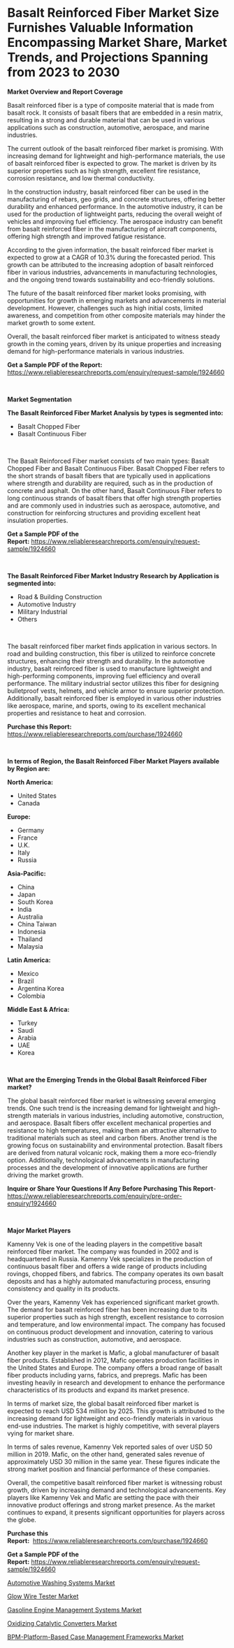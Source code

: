 <p><h1>Basalt Reinforced Fiber Market Size Furnishes Valuable Information Encompassing Market Share, Market Trends, and Projections Spanning from 2023 to 2030</h1></p><p><strong>Market Overview and Report Coverage</strong></p>
<p><p>Basalt reinforced fiber is a type of composite material that is made from basalt rock. It consists of basalt fibers that are embedded in a resin matrix, resulting in a strong and durable material that can be used in various applications such as construction, automotive, aerospace, and marine industries.</p><p>The current outlook of the basalt reinforced fiber market is promising. With increasing demand for lightweight and high-performance materials, the use of basalt reinforced fiber is expected to grow. The market is driven by its superior properties such as high strength, excellent fire resistance, corrosion resistance, and low thermal conductivity.</p><p>In the construction industry, basalt reinforced fiber can be used in the manufacturing of rebars, geo grids, and concrete structures, offering better durability and enhanced performance. In the automotive industry, it can be used for the production of lightweight parts, reducing the overall weight of vehicles and improving fuel efficiency. The aerospace industry can benefit from basalt reinforced fiber in the manufacturing of aircraft components, offering high strength and improved fatigue resistance.</p><p>According to the given information, the basalt reinforced fiber market is expected to grow at a CAGR of 10.3% during the forecasted period. This growth can be attributed to the increasing adoption of basalt reinforced fiber in various industries, advancements in manufacturing technologies, and the ongoing trend towards sustainability and eco-friendly solutions.</p><p>The future of the basalt reinforced fiber market looks promising, with opportunities for growth in emerging markets and advancements in material development. However, challenges such as high initial costs, limited awareness, and competition from other composite materials may hinder the market growth to some extent.</p><p>Overall, the basalt reinforced fiber market is anticipated to witness steady growth in the coming years, driven by its unique properties and increasing demand for high-performance materials in various industries.</p></p>
<p><strong>Get a Sample PDF of the Report:</strong> <a href="https://www.reliableresearchreports.com/enquiry/request-sample/1924660">https://www.reliableresearchreports.com/enquiry/request-sample/1924660</a></p>
<p>&nbsp;</p>
<p><strong>Market Segmentation</strong></p>
<p><strong>The Basalt Reinforced Fiber Market Analysis by types is segmented into:</strong></p>
<p><ul><li>Basalt Chopped Fiber</li><li>Basalt Continuous Fiber</li></ul></p>
<p>&nbsp;</p>
<p><p>The Basalt Reinforced Fiber market consists of two main types: Basalt Chopped Fiber and Basalt Continuous Fiber. Basalt Chopped Fiber refers to the short strands of basalt fibers that are typically used in applications where strength and durability are required, such as in the production of concrete and asphalt. On the other hand, Basalt Continuous Fiber refers to long continuous strands of basalt fibers that offer high strength properties and are commonly used in industries such as aerospace, automotive, and construction for reinforcing structures and providing excellent heat insulation properties.</p></p>
<p><strong>Get a Sample PDF of the Report:</strong>&nbsp;<a href="https://www.reliableresearchreports.com/enquiry/request-sample/1924660">https://www.reliableresearchreports.com/enquiry/request-sample/1924660</a></p>
<p>&nbsp;</p>
<p><strong>The Basalt Reinforced Fiber Market Industry Research by Application is segmented into:</strong></p>
<p><ul><li>Road & Building Construction</li><li>Automotive Industry</li><li>Military Industrial</li><li>Others</li></ul></p>
<p>&nbsp;</p>
<p><p>The basalt reinforced fiber market finds application in various sectors. In road and building construction, this fiber is utilized to reinforce concrete structures, enhancing their strength and durability. In the automotive industry, basalt reinforced fiber is used to manufacture lightweight and high-performing components, improving fuel efficiency and overall performance. The military industrial sector utilizes this fiber for designing bulletproof vests, helmets, and vehicle armor to ensure superior protection. Additionally, basalt reinforced fiber is employed in various other industries like aerospace, marine, and sports, owing to its excellent mechanical properties and resistance to heat and corrosion.</p></p>
<p><strong>Purchase this Report:</strong>&nbsp; <a href="https://www.reliableresearchreports.com/purchase/1924660">https://www.reliableresearchreports.com/purchase/1924660</a></p>
<p>&nbsp;</p>
<p><strong>In terms of Region, the Basalt Reinforced Fiber Market Players available by Region are:</strong></p>
<p>
    <p> <strong> North America: </strong>
        <ul>
            <li>United States</li>
            <li>Canada</li>
        </ul>
        </p> 
    <p> <strong> Europe: </strong>
        <ul>
            <li>Germany</li>
            <li>France</li>
            <li>U.K.</li>
            <li>Italy</li>
            <li>Russia</li>
        </ul>
        </p> 
    <p> <strong> Asia-Pacific: </strong>
        <ul>
            <li>China</li>
            <li>Japan</li>
            <li>South Korea</li>
            <li>India</li>
            <li>Australia</li>
            <li>China Taiwan</li>
            <li>Indonesia</li>
            <li>Thailand</li>
            <li>Malaysia</li>
        </ul>
        </p> 
    <p> <strong> Latin America: </strong>
        <ul>
            <li>Mexico</li>
            <li>Brazil</li>
            <li>Argentina Korea</li>
            <li>Colombia</li>
        </ul>
        </p> 
    <p> <strong> Middle East & Africa: </strong>
        <ul>
            <li>Turkey</li>
            <li>Saudi</li>
            <li>Arabia</li>
            <li>UAE</li>
            <li>Korea</li>
        </ul>
    </p>
    </p>
<p>&nbsp;</p>
<p><strong>What are the Emerging Trends in the Global Basalt Reinforced Fiber market?</strong></p>
<p><p>The global basalt reinforced fiber market is witnessing several emerging trends. One such trend is the increasing demand for lightweight and high-strength materials in various industries, including automotive, construction, and aerospace. Basalt fibers offer excellent mechanical properties and resistance to high temperatures, making them an attractive alternative to traditional materials such as steel and carbon fibers. Another trend is the growing focus on sustainability and environmental protection. Basalt fibers are derived from natural volcanic rock, making them a more eco-friendly option. Additionally, technological advancements in manufacturing processes and the development of innovative applications are further driving the market growth.</p></p>
<p><strong>Inquire or Share Your Questions If Any Before Purchasing This Report</strong>- <a href="https://www.reliableresearchreports.com/enquiry/pre-order-enquiry/1924660">https://www.reliableresearchreports.com/enquiry/pre-order-enquiry/1924660</a></p>
<p>&nbsp;</p>
<p><strong>Major Market Players</strong></p>
<p><p>Kamenny Vek is one of the leading players in the competitive basalt reinforced fiber market. The company was founded in 2002 and is headquartered in Russia. Kamenny Vek specializes in the production of continuous basalt fiber and offers a wide range of products including rovings, chopped fibers, and fabrics. The company operates its own basalt deposits and has a highly automated manufacturing process, ensuring consistency and quality in its products.</p><p>Over the years, Kamenny Vek has experienced significant market growth. The demand for basalt reinforced fiber has been increasing due to its superior properties such as high strength, excellent resistance to corrosion and temperature, and low environmental impact. The company has focused on continuous product development and innovation, catering to various industries such as construction, automotive, and aerospace.</p><p>Another key player in the market is Mafic, a global manufacturer of basalt fiber products. Established in 2012, Mafic operates production facilities in the United States and Europe. The company offers a broad range of basalt fiber products including yarns, fabrics, and prepregs. Mafic has been investing heavily in research and development to enhance the performance characteristics of its products and expand its market presence.</p><p>In terms of market size, the global basalt reinforced fiber market is expected to reach USD 534 million by 2025. This growth is attributed to the increasing demand for lightweight and eco-friendly materials in various end-use industries. The market is highly competitive, with several players vying for market share.</p><p>In terms of sales revenue, Kamenny Vek reported sales of over USD 50 million in 2019. Mafic, on the other hand, generated sales revenue of approximately USD 30 million in the same year. These figures indicate the strong market position and financial performance of these companies.</p><p>Overall, the competitive basalt reinforced fiber market is witnessing robust growth, driven by increasing demand and technological advancements. Key players like Kamenny Vek and Mafic are setting the pace with their innovative product offerings and strong market presence. As the market continues to expand, it presents significant opportunities for players across the globe.</p></p>
<p><strong>Purchase this Report:</strong>&nbsp;&nbsp;<a href="https://www.reliableresearchreports.com/purchase/1924660">https://www.reliableresearchreports.com/purchase/1924660</a></p>
<p></p>
<p><strong>Get a Sample PDF of the Report:</strong>&nbsp;<a href="https://www.reliableresearchreports.com/enquiry/request-sample/1924660">https://www.reliableresearchreports.com/enquiry/request-sample/1924660</a></p>
<p><p><a href="https://medium.com/@cite.teach.super/automotive-washing-systems-market-insight-market-trends-growth-forecasted-from-2023-to-2030-f367a56cc91c">Automotive Washing Systems Market</a></p><p><a href="https://github.com/sofyaavrova/Market-Research-Report-List-1/blob/main/glow-wire-tester-market.md">Glow Wire Tester Market</a></p><p><a href="https://medium.com/@wound.key.cure/gasoline-engine-management-systems-market-trends-and-market-analysis-forecasted-for-period-9d1ade65a3fa">Gasoline Engine Management Systems Market</a></p><p><a href="https://medium.com/@bulk.cream.roll/oxidizing-catalytic-converters-market-furnishes-information-on-market-share-market-trends-and-f265822d8339">Oxidizing Catalytic Converters Market</a></p><p><a href="https://github.com/merzlyukov93/Market-Research-Report-List-1/blob/main/bpm-platform-based-case-management-frameworks-market.md">BPM-Platform-Based Case Management Frameworks Market</a></p></p>
